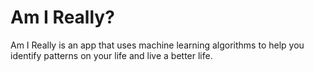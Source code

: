# Am I Really?

Am I Really is an app that uses machine learning algorithms to help you identify patterns on your life and live a better life.

